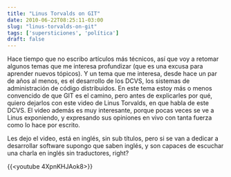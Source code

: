 ```yaml
---
title: "Linus Torvalds on GIT"
date: 2010-06-22T08:25:11-03:00
slug: "linus-torvalds-on-git"
tags: ['supersticiones', 'política']
draft: false
---
```


Hace tiempo que no escribo artículos más técnicos, así que voy a retomar
algunos temas que me interesa profundizar (que es una excusa para
aprender nuevos tópicos). Y un tema que me interesa, desde hace un par
de años al menos, es el desarrollo de los DCVS, los sistemas de
administración de código distribuidos. En este tema estoy más o menos
convencido de que GIT es el camino, pero antes de explicarles por qué,
quiero dejarlos con este video de Linus Torvalds, en que habla de este
DCVS. El video además es muy interesante, porque pocas veces se ve a
Linus exponiendo, y expresando sus opiniones en vivo con tanta fuerza
como lo hace por escrito.

Les dejo el video, está en inglés, sin sub títulos, pero si se van a
dedicar a desarrollar software supongo que saben inglés, y son capaces
de escuchar una charla en inglés sin traductores, right?

{{<youtube 4XpnKHJAok8>}}